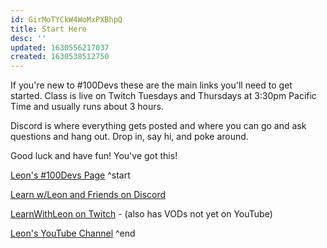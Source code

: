 ```yaml
---
id: GirMoTYCkW4WoMxPXBhpQ
title: Start Here
desc: ''
updated: 1630556217037
created: 1630538512750
---
```


If you're new to #100Devs these are the main links you'll need to get started. Class is live on Twitch Tuesdays and Thursdays at 3:30pm Pacific Time and usually runs about 3 hours.

Discord is where everything gets posted and where you can go and ask questions and hang out. Drop in, say hi, and poke around.

Good luck and have fun! You've got this!

[Leon's #100Devs Page](https://leonnoel.com/100devs/) ^start

[Learn w/Leon and Friends on Discord](https://leonnoel.com/discord)

[LearnWithLeon on Twitch](https://www.twitch.tv/learnwithleon) - (also has VODs not yet on YouTube)

[Leon's YouTube Channel](https://www.youtube.com/channel/UCGiRSHBdWuCgjgmPPz_13xw) ^end
